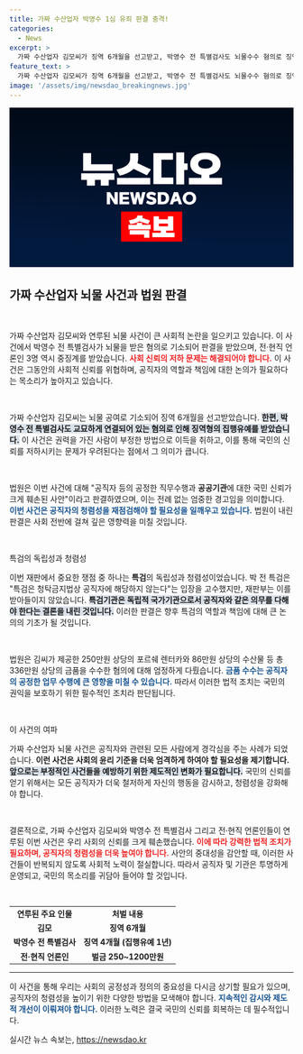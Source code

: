 ```yaml
---
title: 가짜 수산업자 박영수 1심 유죄 판결 충격!
categories:
  - News
excerpt: >
  가짜 수산업자 김모씨가 징역 6개월을 선고받고, 박영수 전 특별검사도 뇌물수수 혐의로 징역형의 집행유예에 처해졌다. 전·현직 언론인 3명도 벌금형을 받으며, 법원은 공정성과 신뢰가 크게 훼손된 사건이라고 경고했다.
feature_text: >
  가짜 수산업자 김모씨가 징역 6개월을 선고받고, 박영수 전 특별검사도 뇌물수수 혐의로 징역형의 집행유예에 처해졌다. 전·현직 언론인 3명도 벌금형을 받으며, 법원은 공정성과 신뢰가 크게 훼손된 사건이라고 경고했다.
image: '/assets/img/newsdao_breakingnews.jpg'
---
```


<p><img src="/assets/img/newsdao_breakingnews.jpg" alt="ontimetimes 속보" /></p>

<h2 data-ke-size="size26">가짜 수산업자 뇌물 사건과 법원 판결</h2>

<p data-ke-size="size16">&nbsp;</p>

<p>가짜 수산업자 김모씨와 연루된 뇌물 사건이 큰 사회적 논란을 일으키고 있습니다. 이 사건에서 박영수 전 특별검사가 뇌물을 받은 혐의로 기소되어 판결을 받았으며, 전·현직 언론인 3명 역시 중징계를 받았습니다. <b><span style="color: #ee2323;">사회 신뢰의 저하 문제는 해결되어야 합니다.</span></b> 이 사건은 그동안의 사회적 신뢰를 위협하며, 공직자의 역할과 책임에 대한 논의가 필요하다는 목소리가 높아지고 있습니다.</p>

<p data-ke-size="size16">&nbsp;</p>

<p>가짜 수산업자 김모씨는 뇌물 공여로 기소되어 징역 6개월을 선고받았습니다. <b><span style="background-color: #21538527;">한편, 박영수 전 특별검사도 교묘하게 연결되어 있는 혐의로 인해 징역형의 집행유예를 받았습니다.</span></b> 이 사건은 권력을 가진 사람이 부정한 방법으로 이득을 취하고, 이를 통해 국민의 신뢰를 저하시키는 문제가 우려된다는 점에서 그 의미가 큽니다.</p>

<p data-ke-size="size16">&nbsp;</p>

<p>법원은 이번 사건에 대해 "공직자 등의 공정한 직무수행과 <b>공공기관</b>에 대한 국민 신뢰가 크게 훼손된 사안"이라고 판결하였으며, 이는 전례 없는 엄중한 경고임을 의미합니다. <b><span style="color: #1a5490;">이번 사건은 공직자의 청렴성을 재점검해야 할 필요성을 일깨우고 있습니다.</span></b> 법원이 내린 판결은 사회 전반에 걸쳐 깊은 영향력을 미칠 것입니다.</p>

<p data-ke-size="size16">&nbsp;</p>

<p>특검의 독립성과 청렴성</p>

<p>이번 재판에서 중요한 쟁점 중 하나는 <b>특검</b>의 독립성과 청렴성이었습니다. 박 전 특검은 "특검은 청탁금지법상 공직자에 해당하지 않는다"는 입장을 고수했지만, 재판부는 이를 받아들이지 않았습니다. <b><span style="background-color: #21538527;">특검기관은 독립적 국가기관으로서 공직자와 같은 의무를 다해야 한다는 결론을 내린 것입니다.</span></b> 이러한 판결은 향후 특검의 역할과 책임에 대해 큰 논의의 기초가 될 것입니다.</p>

<p data-ke-size="size16">&nbsp;</p>

<p>법원은 김씨가 제공한 250만원 상당의 포르쉐 렌터카와 86만원 상당의 수산물 등 총 336만원 상당의 금품을 수수한 혐의에 대해 엄정하게 다뤘습니다. <b><span style="color: #1a5490;">금품 수수는 공직자의 공정한 업무 수행에 큰 영향을 미칠 수 있습니다.</span></b> 따라서 이러한 법적 조치는 국민의 권익을 보호하기 위한 필수적인 조치라 판단됩니다.</p>

<p data-ke-size="size16">&nbsp;</p>

<p>이 사건의 여파</p>

<p>가짜 수산업자 뇌물 사건은 공직자와 관련된 모든 사람에게 경각심을 주는 사례가 되었습니다. <b>이런 사건은 사회의 윤리 기준을 더욱 엄격하게 하여야 할 필요성을 제기합니다.</b> <b><span style="background-color: #21538527;">앞으로는 부정적인 사건들을 예방하기 위한 제도적인 변화가 필요합니다.</span></b> 국민의 신뢰를 얻기 위해서는 모든 공직자가 더욱 철저하게 자신의 행동을 감시하고, 청렴성을 강화해야 합니다.</p>

<p data-ke-size="size16">&nbsp;</p>

<p>결론적으로, 가짜 수산업자 김모씨와 박영수 전 특별검사 그리고 전·현직 언론인들이 연루된 이번 사건은 우리 사회의 신뢰를 크게 훼손했습니다. <b><span style="color: #ee2323;">이에 따라 강력한 법적 조치가 필요하며, 공직자의 청렴성을 더욱 높여야 합니다.</span></b> 사안의 중대성을 감안할 때, 이러한 사건들이 반복되지 않도록 사회적 노력이 절실합니다. 따라서 공직자 및 기관은 투명하게 운영되고, 국민의 목소리를 귀담아 들어야 할 것입니다.</p>

<p data-ke-size="size16">&nbsp;</p>

<table style="width: 100%; border-collapse: collapse;">
  <tr>
    <td style="text-align: center; height: 17px;"><b>연루된 주요 인물</b></td>
    <td style="text-align: center; height: 17px;"><b>처벌 내용</b></td>
  </tr>
  <tr>
    <td style="text-align: center; height: 17px;"><b>김모</b></td>
    <td style="text-align: center; height: 17px;"><b>징역 6개월</b></td>
  </tr>
  <tr>
    <td style="text-align: center; height: 17px;"><b>박영수 전 특별검사</b></td>
    <td style="text-align: center; height: 17px;"><b>징역 4개월 (집행유예 1년)</b></td>
  </tr>
  <tr>
    <td style="text-align: center; height: 17px;"><b>전·현직 언론인</b></td>
    <td style="text-align: center; height: 17px;"><b>벌금 250~1200만원</b></td>
  </tr>
</table>

<hr />

<p>이 사건을 통해 우리는 사회의 공정성과 정의의 중요성을 다시금 상기할 필요가 있으며, 공직자의 청렴성을 높이기 위한 다양한 방법을 모색해야 합니다. <b><span style="color: #1a5490;">지속적인 감시와 제도적 개선이 이뤄져야 합니다.</span></b> 이러한 노력은 결국 국민의 신뢰를 회복하는 데 필수적입니다.</p>
실시간 뉴스 속보는, <a href="https://newsdao.kr" rel="dofollow">https://newsdao.kr</a>



